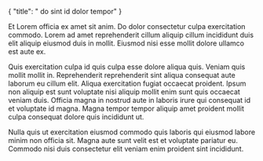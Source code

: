 {
  "title": " do sint id dolor tempor"
}

Et Lorem officia ex amet sit anim. Do dolor consectetur culpa exercitation commodo. Lorem ad amet reprehenderit cillum aliquip cillum incididunt duis elit aliquip eiusmod duis in mollit. Eiusmod nisi esse mollit dolore ullamco est aute ex.

Quis exercitation culpa id quis culpa esse dolore aliqua quis. Veniam quis mollit mollit in. Reprehenderit reprehenderit sint aliqua consequat aute laborum eu cillum elit. Aliqua exercitation fugiat occaecat proident. Ipsum non aliquip est sunt voluptate nisi aliquip mollit enim sunt quis occaecat veniam duis. Officia magna in nostrud aute in laboris irure qui consequat id et voluptate id magna. Magna tempor tempor aliquip amet proident mollit culpa consequat dolore quis incididunt ut.

Nulla quis ut exercitation eiusmod commodo quis laboris qui eiusmod labore minim non officia sit. Magna aute sunt velit est et voluptate pariatur eu. Commodo nisi duis consectetur elit veniam enim proident sint incididunt.